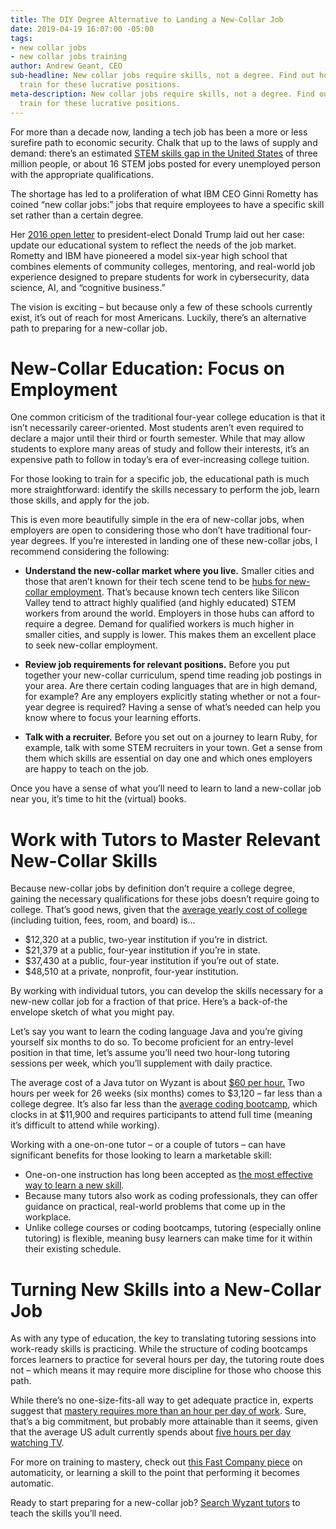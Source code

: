 ```yaml
---
title: The DIY Degree Alternative to Landing a New-Collar Job
date: 2019-04-19 16:07:00 -05:00
tags:
- new collar jobs
- new collar jobs training
author: Andrew Geant, CEO
sub-headline: New collar jobs require skills, not a degree. Find out how to cost-effectively
  train for these lucrative positions.
meta-description: New collar jobs require skills, not a degree. Find out how to cost-effectively
  train for these lucrative positions.
---
```


For more than a decade now, landing a tech job has been a more or less surefire path to economic security. Chalk that up to the laws of supply and demand: there’s an estimated [STEM skills gap in the United States](https://research.newamericaneconomy.org/report/sizing-up-the-gap-in-our-supply-of-stem-workers/) of three million people, or about 16 STEM jobs posted for every unemployed person with the appropriate qualifications.

The shortage has led to a proliferation of what IBM CEO Ginni Rometty has coined “new collar jobs:” jobs that require employees to have a specific skill set rather than a certain degree.

Her [2016 open letter](https://www.ibm.com/blogs/policy/ibm-ceo-ginni-romettys-letter-u-s-president-elect/) to president-elect Donald Trump laid out her case: update our educational system to reflect the needs of the job market. Rometty and IBM have pioneered a model six-year high school that combines elements of community colleges, mentoring, and real-world job experience designed to prepare students for work in cybersecurity, data science, AI, and “cognitive business.”

The vision is exciting – but because only a few of these schools currently exist, it’s out of reach for most Americans. Luckily, there’s an alternative path to preparing for a new-collar job. 

# New-Collar Education: Focus on Employment

One common criticism of the traditional four-year college education is that it isn’t necessarily career-oriented. Most students aren’t even required to declare a major until their third or fourth semester. While that may allow students to explore many areas of study and follow their interests, it’s an expensive path to follow in today’s era of ever-increasing college tuition.

For those looking to train for a specific job, the educational path is much more straightforward: identify the skills necessary to perform the job, learn those skills, and apply for the job.

This is even more beautifully simple in the era of new-collar jobs, when employers are open to considering those who don’t have traditional four-year degrees. If you’re interested in landing one of these new-collar jobs, I recommend considering the following:

* **Understand the new-collar market where you live.** Smaller cities and those that aren’t known for their tech scene tend to be [hubs for new-collar employment](https://www.marketplace.org/2018/02/07/business/no-degree-required-more-tech-employers-looking-skills-rather-diploma). That’s because known tech centers like Silicon Valley tend to attract highly qualified (and highly educated) STEM workers from around the world. Employers in those hubs can afford to require a degree. Demand for qualified workers is much higher in smaller cities, and supply is lower. This makes them an excellent place to seek new-collar employment.

* **Review job requirements for relevant positions.** Before you put together your new-collar curriculum, spend time reading job postings in your area. Are there certain coding languages that are in high demand, for example? Are any employers explicitly stating whether or not a four-year degree is required? Having a sense of what’s needed can help you know where to focus your learning efforts.

* **Talk with a recruiter.** Before you set out on a journey to learn Ruby, for example, talk with some STEM recruiters in your town. Get a sense from them which skills are essential on day one and which ones employers are happy to teach on the job. 

Once you have a sense of what you’ll need to learn to land a new-collar job near you, it’s time to hit the (virtual) books.

# Work with Tutors to Master Relevant New-Collar Skills

Because new-collar jobs by definition don’t require a college degree, gaining the necessary qualifications for these jobs doesn’t require going to college. That’s good news, given that the [average yearly cost of college](https://trends.collegeboard.org/college-pricing/figures-tables/average-published-undergraduate-charges-sector-2018-19) (including tuition, fees, room, and board) is…

* $12,320 at a public, two-year institution if you’re in district.
* $21,379 at a public, four-year institution if you’re in state.
* $37,430 at a public, four-year institution if you’re out of state.
* $48,510 at a private, nonprofit, four-year institution.

By working with individual tutors, you can develop the skills necessary for a new-new collar job for a fraction of that price. Here’s a back-of-the envelope sketch of what you might pay.

Let’s say you want to learn the coding language Java and you’re giving yourself six months to do so. To become proficient for an entry-level position in that time, let’s assume you’ll need two hour-long tutoring sessions per week, which you’ll supplement with daily practice.

The average cost of a Java tutor on Wyzant is about [$60 per hour.](https://www.wyzant.com/match/search?sort=1&utc_offset=-5&min_price=10&max_price=200&min_age=18&max_age=100&wednesday=true&thursday=true&ol=true&gender_pref=none&st=5&kw=Java%20coding&z=60661) Two hours per week for 26 weeks (six months) comes to $3,120 – far less than a college degree. It’s also far less than the [average coding bootcamp](https://www.coursereport.com/reports/2018-coding-bootcamp-market-size-research), which clocks in at $11,900 and requires participants to attend full time (meaning it’s difficult to attend while working).

Working with a one-on-one tutor – or a couple of tutors – can have significant benefits for those looking to learn a marketable skill:

* One-on-one instruction has long been accepted as [the most effective way to learn a new skill](http://web.mit.edu/5.95/readings/bloom-two-sigma.pdf). 
* Because many tutors also work as coding professionals, they can offer guidance on practical, real-world problems that come up in the workplace.
* Unlike college courses or coding bootcamps, tutoring (especially online tutoring) is flexible, meaning busy learners can make time for it within their existing schedule.

# Turning New Skills into a New-Collar Job

As with any type of education, the key to translating tutoring sessions into work-ready skills is practicing. While the structure of coding bootcamps forces learners to practice for several hours per day, the tutoring route does not – which means it may require more discipline for those who choose this path.

While there’s no one-size-fits-all way to get adequate practice in, experts suggest that [mastery requires more than an hour per day of work](https://trends.collegeboard.org/college-pricing/figures-tables/average-published-undergraduate-charges-sector-2018-19). Sure, that’s a big commitment, but probably more attainable than it seems, given that the average US adult currently spends about [five hours per day watching TV](https://www.nielsen.com/content/dam/corporate/us/en/reports-downloads/2019-reports/q3-2018-total-audience-report.pdf).

For more on training to mastery, check out [this Fast Company piece](https://www.fastcompany.com/3058572/how-to-learn-a-new-skill-well-enough-to-do-it-automaticall) on automaticity, or learning a skill to the point that performing it becomes automatic.

Ready to start preparing for a new-collar job? [Search Wyzant tutors](https://www.wyzant.com/match/search) to teach the skills you’ll need.







